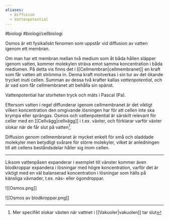 ```yaml
---
aliases:
  - Diffusion
  - Vattenpotential
---
```

#biologi #biologi/cellbiologi 

Osmos är ett fysikaliskt fenomen som uppstår vid diffusion av vatten igenom ett membran.

Om man har ett membran mellan två medium som åt båda hållen släpper igenom vatten, kommer molekylen sträva emot samma koncentration i båda mediumen. På detta vis finns det i [[Cellmembran|cellmembranet]] en kraft som får vatten att strömma in. Denna kraft motverkas i sin tur av det ökande trycket inuti cellen. Summan av dessa två krafter kallas *vattenpotential*, och är vad som får cellmembranet att behålla sin spänst.

Vattenpotential har storheten tryck och mäts i Pascal (Pa).

Eftersom vatten i regel diffunderar igenom cellmembranet är det viktigt vilken koncentration den omgivande lösningen har för att cellen inte ska krympa eller sprängas. Osmos och vattenpotential är särskilt relevant för celler med en [[Cellvägg|cellvägg]] i t.ex. växter, och förklarar varför växter slokar när de får slut på vatten[^1].

Diffusion genom cellmembranet är mycket enkelt för små och oladdade molekyler men betydligt svårare för större molekyler, vilket är anledningen till att cellens beståndsdelar håller sig inom cellen.

[^1]: Mer specifikt slokar växten när vattnet i [[Vakuoler|vakuolen]] tar slut

---

Liksom vattenpåsen expanderar i exemplet till vänster kommer även blodkroppar expandera i lösningar med högre koncentration, varför det är viktigt med en väl balanserad koncentration i lösningar som hälls på känsliga vävnader, t.ex. näs- eller ögondroppar.

![[Osmos.png]]

![[Osmos av blodkroppar.png]]